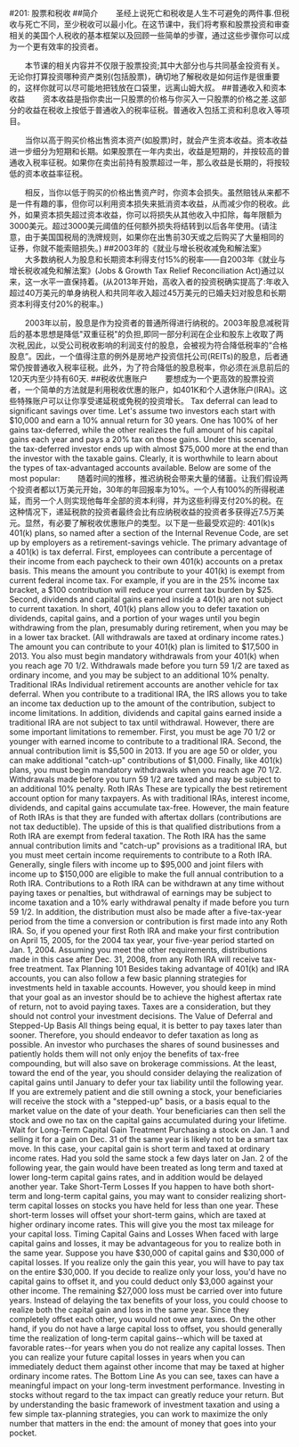 #201: 股票和税收
##简介
　　圣经上说死亡和税收是人生不可避免的两件事.但税收与死亡不同，至少税收可以最小化。在这节课中，我们将考察和股票投资和审查相关的美国个人税收的基本框架以及回顾一些简单的步骤，通过这些步骤你可以成为一个更有效率的投资者。

　　本节课的相关内容并不仅限于股票投资;其中大部分也与共同基金投资有关。无论你打算投资哪种资产类别(包括股票)，确切地了解税收是如何运作是很重要的，这样你就可以尽可能地把钱放在口袋里，远离山姆大叔。
##普通收入和资本收益
　　资本收益是指你卖出一只股票的价格与你买入一只股票的价格之差.这部分的收益在税收上按低于普通收入的税率征税。普通收入包括工资和利息收入等项目。

　　当你以高于购买价格出售资本资产(如股票)时，就会产生资本收益。资本收益进一步细分为短期和长期。如果股票在一年内卖出，收益是短期的，并按较高的普通收入税率征税。如果你在卖出前持有股票超过一年，那么收益是长期的，将按较低的资本收益率征税。

　　相反，当你以低于购买的价格出售资产时，你资本会损失。虽然赔钱从来都不是一件有趣的事，但你可以利用资本损失来抵消资本收益，从而减少你的税收。此外，如果资本损失超过资本收益，你可以将损失从其他收入中扣除，每年限额为3000美元。超过3000美元阈值的任何额外损失将结转到以后各年使用。(请注意，由于美国国税局的洗牌规则，如果你在出售前30天或之后购买了大量相同的证券，你就不能索赔损失。)
##2003年的《就业与增长税收减免和解法案》
　　大多数纳税人为股息和长期资本利得支付15%的税率——自2003年《就业与增长税收减免和解法案》(Jobs & Growth Tax Relief Reconciliation Act)通过以来，这一水平一直保持着。(从2013年开始，高收入者的投资税确实提高了:年收入超过40万美元的单身纳税人和共同年收入超过45万美元的已婚夫妇对股息和长期资本利得支付20%的税率。)

　　2003年以前，股息是作为投资者的普通所得进行纳税的。2003年股息减税背后的基本思想是降低"双重征税"的负担,即同一部分利润在企业和股东上收取了两次税,因此，以受公司税收影响的利润支付的股息，会被视为符合降低税率的“合格股息”。因此，一个值得注意的例外是房地产投资信托公司(REITs)的股息，后者通常仍按普通收入税率征税。此外，为了符合降低的股息税率，你必须在派息前后的120天内至少持有60天.
##税收优惠账户
　　要想成为一个更高效的股票投资者，一个简单的方法就是利用税收优惠的账户，如401K和个人退休账户(IRA)。这些特殊账户可以让你享受递延税或免税的投资增长。
Tax deferral can lead to significant savings over time. Let's assume two investors each start with $10,000 and earn a 10% annual return for 30 years. One has 100% of her gains tax-deferred, while the other realizes the full amount of his capital gains each year and pays a 20% tax on those gains. Under this scenario, the tax-deferred investor ends up with almost $75,000 more at the end than the investor with the taxable gains.
Clearly, it is worthwhile to learn about the types of tax-advantaged accounts available. Below are some of the most popular:
　　随着时间的推移，推迟纳税会带来大量的储蓄。让我们假设两个投资者都以1万美元开始，30年的年回报率为10%。一个人有100%的所得税递延，而另一个人则实现他每年全部的资本利得，并为这些利得支付20%的税。在这种情况下，递延税款的投资者最终会比有应纳税收益的投资者多获得近7.5万美元。显然，有必要了解税收优惠账户的类型。以下是一些最受欢迎的:
401(k)s
401(k) plans, so named after a section of the Internal Revenue Code, are set up by employers as a retirement-savings vehicle. The primary advantage of a 401(k) is tax deferral. First, employees can contribute a percentage of their income from each paycheck to their own 401(k) accounts on a pretax basis. This means the amount you contribute to your 401(k) is exempt from current federal income tax. For example, if you are in the 25% income tax bracket, a $100 contribution will reduce your current tax burden by $25. Second, dividends and capital gains earned inside a 401(k) are not subject to current taxation. In short, 401(k) plans allow you to defer taxation on dividends, capital gains, and a portion of your wages until you begin withdrawing from the plan, presumably during retirement, when you may be in a lower tax bracket. (All withdrawals are taxed at ordinary income rates.)
The amount you can contribute to your 401(k) plan is limited to $17,500 in 2013. You also must begin mandatory withdrawals from your 401(k) when you reach age 70 1/2. Withdrawals made before you turn 59 1/2 are taxed as ordinary income, and you may be subject to an additional 10% penalty.
Traditional IRAs
Individual retirement accounts are another vehicle for tax deferral. When you contribute to a traditional IRA, the IRS allows you to take an income tax deduction up to the amount of the contribution, subject to income limitations. In addition, dividends and capital gains earned inside a traditional IRA are not subject to tax until withdrawal.
However, there are some important limitations to remember. First, you must be age 70 1/2 or younger with earned income to contribute to a traditional IRA. Second, the annual contribution limit is $5,500 in 2013. If you are age 50 or older, you can make additional "catch-up" contributions of $1,000. Finally, like 401(k) plans, you must begin mandatory withdrawals when you reach age 70 1/2. Withdrawals made before you turn 59 1/2 are taxed and may be subject to an additional 10% penalty.
Roth IRAs
These are typically the best retirement account option for many taxpayers. As with traditional IRAs, interest income, dividends, and capital gains accumulate tax-free. However, the main feature of Roth IRAs is that they are funded with aftertax dollars (contributions are not tax deductible). The upside of this is that qualified distributions from a Roth IRA are exempt from federal taxation.
The Roth IRA has the same annual contribution limits and "catch-up" provisions as a traditional IRA, but you must meet certain income requirements to contribute to a Roth IRA. Generally, single filers with income up to $95,000 and joint filers with income up to $150,000 are eligible to make the full annual contribution to a Roth IRA. Contributions to a Roth IRA can be withdrawn at any time without paying taxes or penalties, but withdrawal of earnings may be subject to income taxation and a 10% early withdrawal penalty if made before you turn 59 1/2.
In addition, the distribution must also be made after a five-tax-year period from the time a conversion or contribution is first made into any Roth IRA. So, if you opened your first Roth IRA and make your first contribution on April 15, 2005, for the 2004 tax year, your five-year period started on Jan. 1, 2004. Assuming you meet the other requirements, distributions made in this case after Dec. 31, 2008, from any Roth IRA will receive tax-free treatment.
Tax Planning 101
Besides taking advantage of 401(k) and IRA accounts, you can also follow a few basic planning strategies for investments held in taxable accounts. However, you should keep in mind that your goal as an investor should be to achieve the highest aftertax rate of return, not to avoid paying taxes. Taxes are a consideration, but they should not control your investment decisions.
The Value of Deferral and Stepped-Up Basis
All things being equal, it is better to pay taxes later than sooner. Therefore, you should endeavor to defer taxation as long as possible. An investor who purchases the shares of sound businesses and patiently holds them will not only enjoy the benefits of tax-free compounding, but will also save on brokerage commissions. At the least, toward the end of the year, you should consider delaying the realization of capital gains until January to defer your tax liability until the following year.
If you are extremely patient and die still owning a stock, your beneficiaries will receive the stock with a "stepped-up" basis, or a basis equal to the market value on the date of your death. Your beneficiaries can then sell the stock and owe no tax on the capital gains accumulated during your lifetime.
Wait for Long-Term Capital Gain Treatment
Purchasing a stock on Jan. 1 and selling it for a gain on Dec. 31 of the same year is likely not to be a smart tax move. In this case, your capital gain is short term and taxed at ordinary income rates. Had you sold the same stock a few days later on Jan. 2 of the following year, the gain would have been treated as long term and taxed at lower long-term capital gains rates, and in addition would be delayed another year.
Take Short-Term Losses
If you happen to have both short-term and long-term capital gains, you may want to consider realizing short-term capital losses on stocks you have held for less than one year. These short-term losses will offset your short-term gains, which are taxed at higher ordinary income rates. This will give you the most tax mileage for your capital loss.
Timing Capital Gains and Losses
When faced with large capital gains and losses, it may be advantageous for you to realize both in the same year. Suppose you have $30,000 of capital gains and $30,000 of capital losses. If you realize only the gain this year, you will have to pay tax on the entire $30,000. If you decide to realize only your loss, you'd have no capital gains to offset it, and you could deduct only $3,000 against your other income. The remaining $27,000 loss must be carried over into future years. Instead of delaying the tax benefits of your loss, you could choose to realize both the capital gain and loss in the same year. Since they completely offset each other, you would not owe any taxes.
On the other hand, if you do not have a large capital loss to offset, you should generally time the realization of long-term capital gains--which will be taxed at favorable rates--for years when you do not realize any capital losses. Then you can realize your future capital losses in years when you can immediately deduct them against other income that may be taxed at higher ordinary income rates.
The Bottom Line
As you can see, taxes can have a meaningful impact on your long-term investment performance. Investing in stocks without regard to the tax impact can greatly reduce your return. But by understanding the basic framework of investment taxation and using a few simple tax-planning strategies, you can work to maximize the only number that matters in the end: the amount of money that goes into your pocket.
